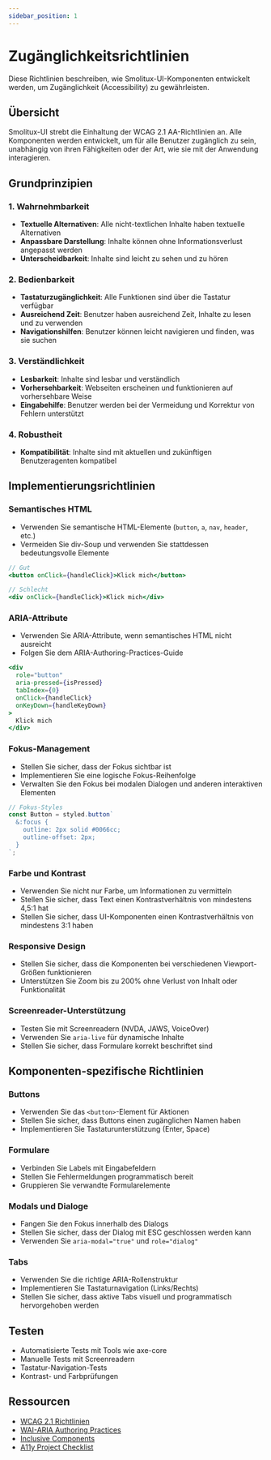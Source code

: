 ```yaml
---
sidebar_position: 1
---
```


# Zugänglichkeitsrichtlinien

Diese Richtlinien beschreiben, wie Smolitux-UI-Komponenten entwickelt werden, um Zugänglichkeit (Accessibility) zu gewährleisten.

## Übersicht

Smolitux-UI strebt die Einhaltung der WCAG 2.1 AA-Richtlinien an. Alle Komponenten werden entwickelt, um für alle Benutzer zugänglich zu sein, unabhängig von ihren Fähigkeiten oder der Art, wie sie mit der Anwendung interagieren.

## Grundprinzipien

### 1. Wahrnehmbarkeit

- **Textuelle Alternativen**: Alle nicht-textlichen Inhalte haben textuelle Alternativen
- **Anpassbare Darstellung**: Inhalte können ohne Informationsverlust angepasst werden
- **Unterscheidbarkeit**: Inhalte sind leicht zu sehen und zu hören

### 2. Bedienbarkeit

- **Tastaturzugänglichkeit**: Alle Funktionen sind über die Tastatur verfügbar
- **Ausreichend Zeit**: Benutzer haben ausreichend Zeit, Inhalte zu lesen und zu verwenden
- **Navigationshilfen**: Benutzer können leicht navigieren und finden, was sie suchen

### 3. Verständlichkeit

- **Lesbarkeit**: Inhalte sind lesbar und verständlich
- **Vorhersehbarkeit**: Webseiten erscheinen und funktionieren auf vorhersehbare Weise
- **Eingabehilfe**: Benutzer werden bei der Vermeidung und Korrektur von Fehlern unterstützt

### 4. Robustheit

- **Kompatibilität**: Inhalte sind mit aktuellen und zukünftigen Benutzeragenten kompatibel

## Implementierungsrichtlinien

### Semantisches HTML

- Verwenden Sie semantische HTML-Elemente (`button`, `a`, `nav`, `header`, etc.)
- Vermeiden Sie div-Soup und verwenden Sie stattdessen bedeutungsvolle Elemente

```jsx
// Gut
<button onClick={handleClick}>Klick mich</button>

// Schlecht
<div onClick={handleClick}>Klick mich</div>
```

### ARIA-Attribute

- Verwenden Sie ARIA-Attribute, wenn semantisches HTML nicht ausreicht
- Folgen Sie dem ARIA-Authoring-Practices-Guide

```jsx
<div 
  role="button" 
  aria-pressed={isPressed} 
  tabIndex={0}
  onClick={handleClick}
  onKeyDown={handleKeyDown}
>
  Klick mich
</div>
```

### Fokus-Management

- Stellen Sie sicher, dass der Fokus sichtbar ist
- Implementieren Sie eine logische Fokus-Reihenfolge
- Verwalten Sie den Fokus bei modalen Dialogen und anderen interaktiven Elementen

```jsx
// Fokus-Styles
const Button = styled.button`
  &:focus {
    outline: 2px solid #0066cc;
    outline-offset: 2px;
  }
`;
```

### Farbe und Kontrast

- Verwenden Sie nicht nur Farbe, um Informationen zu vermitteln
- Stellen Sie sicher, dass Text einen Kontrastverhältnis von mindestens 4,5:1 hat
- Stellen Sie sicher, dass UI-Komponenten einen Kontrastverhältnis von mindestens 3:1 haben

### Responsive Design

- Stellen Sie sicher, dass die Komponenten bei verschiedenen Viewport-Größen funktionieren
- Unterstützen Sie Zoom bis zu 200% ohne Verlust von Inhalt oder Funktionalität

### Screenreader-Unterstützung

- Testen Sie mit Screenreadern (NVDA, JAWS, VoiceOver)
- Verwenden Sie `aria-live` für dynamische Inhalte
- Stellen Sie sicher, dass Formulare korrekt beschriftet sind

## Komponenten-spezifische Richtlinien

### Buttons

- Verwenden Sie das `<button>`-Element für Aktionen
- Stellen Sie sicher, dass Buttons einen zugänglichen Namen haben
- Implementieren Sie Tastaturunterstützung (Enter, Space)

### Formulare

- Verbinden Sie Labels mit Eingabefeldern
- Stellen Sie Fehlermeldungen programmatisch bereit
- Gruppieren Sie verwandte Formularelemente

### Modals und Dialoge

- Fangen Sie den Fokus innerhalb des Dialogs
- Stellen Sie sicher, dass der Dialog mit ESC geschlossen werden kann
- Verwenden Sie `aria-modal="true"` und `role="dialog"`

### Tabs

- Verwenden Sie die richtige ARIA-Rollenstruktur
- Implementieren Sie Tastaturnavigation (Links/Rechts)
- Stellen Sie sicher, dass aktive Tabs visuell und programmatisch hervorgehoben werden

## Testen

- Automatisierte Tests mit Tools wie axe-core
- Manuelle Tests mit Screenreadern
- Tastatur-Navigation-Tests
- Kontrast- und Farbprüfungen

## Ressourcen

- [WCAG 2.1 Richtlinien](https://www.w3.org/TR/WCAG21/)
- [WAI-ARIA Authoring Practices](https://www.w3.org/TR/wai-aria-practices-1.1/)
- [Inclusive Components](https://inclusive-components.design/)
- [A11y Project Checklist](https://www.a11yproject.com/checklist/)